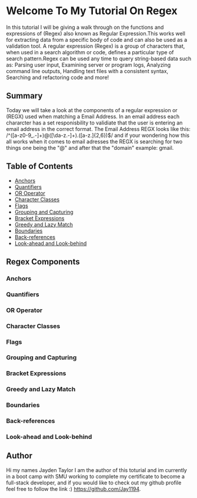 # Welcome To My Tutorial On Regex

In this tutorial I will be giving a walk through on the functions and expressions of (Regex) also known as Regular Expression.This works well for extracting data from a specific body of code and can also be used as a validation tool. A regular expression (Regex) is a group of characters that, when used in a search algorithm or code, defines a particular type of search pattern.Regex can be used any time to query string-based data such as: Parsing user input, Examining server or program logs, Analyzing command line outputs, Handling text files with a consistent syntax,  Searching and refactoring code and more!

## Summary

Today we will take a look at the components of a regular expression or (REGX) used when matching a Email Address. In an email address each chararcter has a set responisbility to validiate that the user is entering an email address in the correct format. The Email Address REGX looks like this: /^([a-z0-9_\.-]+)@([\da-z\.-]+)\.([a-z\.]{2,6})$/ and if your wondering how this all works 
when it comes to email adresses the REGX is searching for two things one being the "@" and after that the "domain" example: gmail.
## Table of Contents

- [Anchors](#anchors)
- [Quantifiers](#quantifiers)
- [OR Operator](#or-operator)
- [Character Classes](#character-classes)
- [Flags](#flags)
- [Grouping and Capturing](#grouping-and-capturing)
- [Bracket Expressions](#bracket-expressions)
- [Greedy and Lazy Match](#greedy-and-lazy-match)
- [Boundaries](#boundaries)
- [Back-references](#back-references)
- [Look-ahead and Look-behind](#look-ahead-and-look-behind)

## Regex Components

### Anchors

### Quantifiers

### OR Operator

### Character Classes

### Flags

### Grouping and Capturing

### Bracket Expressions

### Greedy and Lazy Match

### Boundaries

### Back-references

### Look-ahead and Look-behind

## Author

Hi my names Jayden Taylor I am the author of this toturial and im currently in a boot camp with SMU working to complete my certificate to become a full-stack developer, 
and if you would like to check out my github profile feel free to follow the link :) https://github.com/Jay1194.

